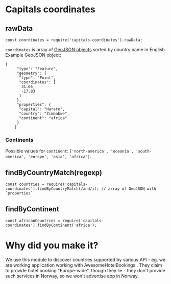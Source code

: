 # Capitals coordinates

## rawData

```
const coordinates = require('capitals-coordinates').rawData;
```
`coordinates` is array of [GeoJSON objects](http://geojson.org/) sorted by country name in English. Example GeoJSON object:

```
{
     "type": "Feature",
     "geometry": {
      "type": "Point",
      "coordinates": [
       31.05,
       -17.83
      ]
     },
     "properties": {
      "capital": "Harare",
      "country": "Zimbabwe",
      "continent": "africa"
     }
    }
```





### Continents

Possible values for `continent`: `['north-america', 'oceania', 'south-america', 'europe', 'asia', 'africa']`.

## findByCountryMatch(regexp)

```
const countries = require('capitals-coordinates').findByCountryMatch(/and/i); // array of GeoJSON with `properties`
```

## findByContinent

```
const africanCountries = require('capitals-coordinates').findByContinent('africa');
```


# Why did you make it?

We use this module to discover countries supported by various API - eg. we are working application working with AwesomeHotelBookings .
They claim to provide hotel booking "Europe-wide", though they lie - they don't provide such services in Norway, so we won't advertise app in Norway.